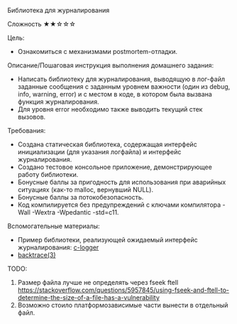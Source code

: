 Библиотека для журналирования

Сложность
★★☆☆☆

Цель:
- Ознакомиться с механизмами postmortem-отладки.

Описание/Пошаговая инструкция выполнения домашнего задания:
- Написать библиотеку для журналирования, выводящую в лог-файл заданные сообщения с заданным уровнем важности (один из debug, info, warning, error) и с местом в коде, в котором была вызвана функция журналирования.
- Для уровня error необходимо также выводить текущий стек вызовов.

Требования:
- Создана статическая библиотека, содержащая интерфейс инициализации (для указания логфайла) и интерфейс журналирования.
- Создано тестовое консольное приложение, демонстрирующее работу библиотеки.
- Бонусные баллы за пригодность для использования при аварийных ситуациях (как-то malloc, вернувший NULL).
- Бонусные баллы за потокобезопасность.
- Код компилируется без предупреждений с ключами компилятора -Wall -Wextra -Wpedantic -std=c11.

Вспомогательные материалы:
- Пример библиотеки, реализующей ожидаемый интерфейс журналирования: [c-logger](https://github.com/yksz/c-logger/blob/59d77982d7b900433d8b2bb1b4e17f661aa53e75/src/logger.h#L17-L22)
- [backtrace(3)](https://man7.org/linux/man-pages/man3/backtrace.3.html)

TODO:
1. Размер файла лучше не определять через fseek ftell
https://stackoverflow.com/questions/5957845/using-fseek-and-ftell-to-determine-the-size-of-a-file-has-a-vulnerability
2. Возможно стоило платформозависимые части вынести в отдельный файл.
